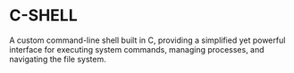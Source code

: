 # C-SHELL
A custom command-line shell built in C, providing a simplified yet powerful interface for executing system commands, managing processes, and navigating the file system.

